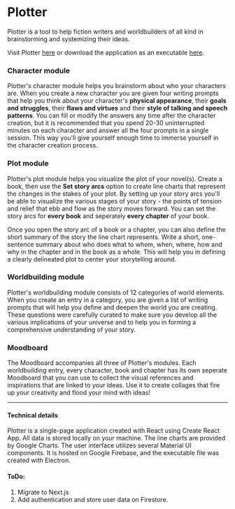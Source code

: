 # Plotter

Plotter is a tool to help fiction writers and worldbuilders of all kind in brainstorming and systemizing their ideas.

Visit Plotter [here](https://plotter-f6b18.web.app/) or download the application as an executable [here](https://github.com/merewif/plotter/releases/tag/v1.0.0).

### Character module

Plotter's character module helps you brainstorm about who your characters are. When you create a new character you are given four writing prompts that help you think about your character's **physical appearance**, their **goals and struggles**, their **flaws and virtues** and their **style of talking and speech patterns**. You can fill or modify the answers any time after the character creation, but it is recommended that you spend 20-30 uninterrupted minutes on each character and answer all the four prompts in a single session. This way you'll give yourself enough time to immerse yourself in the character creation process.

### Plot module

Plotter's plot module helps you visualize the plot of your novel(s). Create a book, then use the **Set story arcs** option to create line charts that represent the changes in the stakes of your plot. By setting up your story arcs you'll be able to visualize the various stages of your story - the points of tension and relief that ebb and flow as the story moves forward. You can set the story arcs for **every book** and seperately **every chapter** of your book.

Once you open the story arc of a book or a chapter, you can also define the short summary of the story the line chart represents. Write a short, one-sentence summary about who does what to whom, when, where, how and why in the chapter and in the book as a whole. This will help you in defining a clearly delineated plot to center your storytelling around.

### Worldbuilding module

Plotter's worldbuilding module consists of 12 categories of world elements. When you create an entry in a category, you are given a list of writing prompts that will help you define and deepen the world you are creating. These questions were carefully curated to make sure you develop all the various implications of your universe and to help you in forming a comprehensive understanding of your story.

### Moodboard

The Moodboard accompanies all three of Plotter's modules. Each worldbuilding entry, every character, book and chapter has its own seperate Moodboard that you can use to collect the visual references and inspirations that are linked to your ideas. Use it to create collages that fire up your creativity and flood your mind with ideas!

---

#### Technical details

Plotter is a single-page application created with React using Create React App. All data is stored locally on your machine. The line charts are provided by Google Charts. The user interface utilizes several Material UI components. It is hosted on Google Firebase, and the executable file was created with Electron.

#### ToDo:

1. Migrate to Next.js
2. Add authentication and store user data on Firestore.
